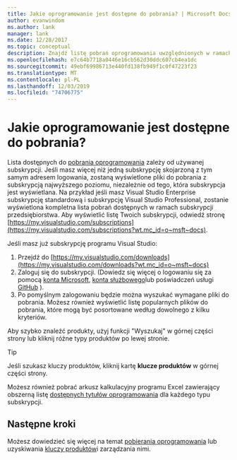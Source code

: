 ```yaml
---
title: Jakie oprogramowanie jest dostępne do pobrania? | Microsoft Docs
author: evanwindom
ms.author: lank
manager: lank
ms.date: 12/28/2017
ms.topic: conceptual
description: Znajdź listę pobrań oprogramowania uwzględnionych w ramach subskrypcji programu Visual Studio.
ms.openlocfilehash: e7c64b7718a0446e16cb562d30ddc607cb4ea1dc
ms.sourcegitcommit: 49ebf69986713e440fd138fb949f1c0f47223f23
ms.translationtype: MT
ms.contentlocale: pl-PL
ms.lasthandoff: 12/03/2019
ms.locfileid: "74706775"
---
```

# <a name="what-software-is-available-for-download"></a>Jakie oprogramowanie jest dostępne do pobrania?

Lista dostępnych do [pobrania oprogramowania](https://download.microsoft.com/download/1/5/4/15454442-CF17-47B9-A65D-DF84EF88511B/Visual_Studio_by_Subscription_Level.xlsx) zależy od używanej subskrypcji.  Jeśli masz więcej niż jedną subskrypcję skojarzoną z tym samym adresem logowania, zostaną wyświetlone pliki do pobrania z subskrypcją najwyższego poziomu, niezależnie od tego, która subskrypcja jest wyświetlana.  Na przykład jeśli masz Visual Studio Enterprise subskrypcję standardową i subskrypcję Visual Studio Professional, zostanie wyświetlona kompletna lista pobrań dostępnych w ramach subskrypcji przedsiębiorstwa.  Aby wyświetlić listę Twoich subskrypcji, odwiedź stronę [https://my.visualstudio.com/subscriptions](https://my.visualstudio.com/subscriptions?wt.mc_id=o~msft~docs).

Jeśli masz już subskrypcję programu Visual Studio:
1. Przejdź do [https://my.visualstudio.com/downloads](https://my.visualstudio.com/downloads?wt.mc_id=o~msft~docs)
2. Zaloguj się do subskrypcji. (Dowiedz się więcej o logowaniu się za pomocą [konta Microsoft](sign-in-msa.md), [konta służbowego](sign-in-work.md)lub poświadczeń usługi [GitHub](sign-in-github.md) ).
3. Po pomyślnym zalogowaniu będzie można wyszukać wymagane pliki do pobrania.  Możesz również wyświetlić listę popularnych plików do pobrania, które mogą być posortowane według dowolnego z kilku kryteriów.

Aby szybko znaleźć produkty, użyj funkcji "Wyszukaj" w górnej części strony lub kliknij różne typy produktów po lewej stronie.

> [!TIP]
> Jeśli szukasz kluczy produktów, kliknij kartę **klucze produktów** w górnej części strony.

Możesz również pobrać arkusz kalkulacyjny programu Excel zawierający obszerną listę [dostępnych tytułów oprogramowania](https://download.microsoft.com/download/1/5/4/15454442-CF17-47B9-A65D-DF84EF88511B/Visual_Studio_by_Subscription_Level.xlsx) dla każdego typu subskrypcji.

## <a name="next-steps"></a>Następne kroki
Możesz dowiedzieć się więcej na temat [pobierania oprogramowania](download-software.md) lub uzyskiwania [kluczy produktów](product-keys.md)i zarządzania nimi.